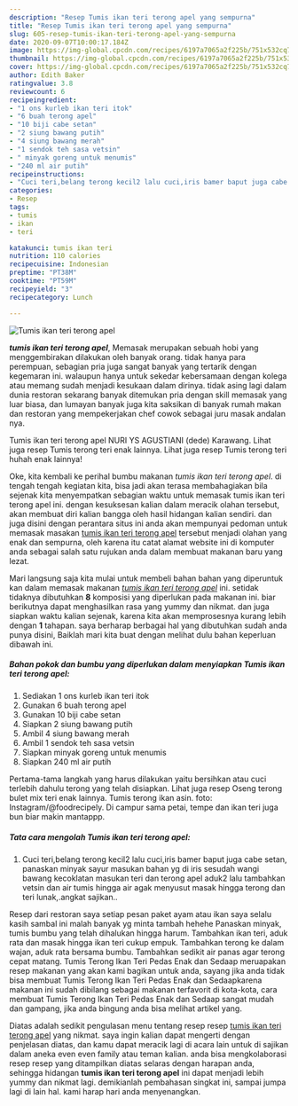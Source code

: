 ```yaml
---
description: "Resep Tumis ikan teri terong apel yang sempurna"
title: "Resep Tumis ikan teri terong apel yang sempurna"
slug: 605-resep-tumis-ikan-teri-terong-apel-yang-sempurna
date: 2020-09-07T10:00:17.184Z
image: https://img-global.cpcdn.com/recipes/6197a7065a2f225b/751x532cq70/tumis-ikan-teri-terong-apel-foto-resep-utama.jpg
thumbnail: https://img-global.cpcdn.com/recipes/6197a7065a2f225b/751x532cq70/tumis-ikan-teri-terong-apel-foto-resep-utama.jpg
cover: https://img-global.cpcdn.com/recipes/6197a7065a2f225b/751x532cq70/tumis-ikan-teri-terong-apel-foto-resep-utama.jpg
author: Edith Baker
ratingvalue: 3.8
reviewcount: 6
recipeingredient:
- "1 ons kurleb ikan teri itok"
- "6 buah terong apel"
- "10 biji cabe setan"
- "2 siung bawang putih"
- "4 siung bawang merah"
- "1 sendok teh sasa vetsin"
- " minyak goreng untuk menumis"
- "240 ml air putih"
recipeinstructions:
- "Cuci teri,belang terong kecil2 lalu cuci,iris bamer baput juga cabe setan, panaskan minyak sayur masukan bahan yg di iris sesudah wangi bawang kecoklatan masukan teri dan terong apel aduk2 lalu tambahkan vetsin dan air tumis hingga air agak menyusut masak hingga terong dan teri lunak,.angkat sajikan.."
categories:
- Resep
tags:
- tumis
- ikan
- teri

katakunci: tumis ikan teri 
nutrition: 110 calories
recipecuisine: Indonesian
preptime: "PT38M"
cooktime: "PT59M"
recipeyield: "3"
recipecategory: Lunch

---
```



![Tumis ikan teri terong apel](https://img-global.cpcdn.com/recipes/6197a7065a2f225b/751x532cq70/tumis-ikan-teri-terong-apel-foto-resep-utama.jpg)

<b><i>tumis ikan teri terong apel</i></b>, Memasak merupakan sebuah hobi yang menggembirakan dilakukan oleh banyak orang. tidak hanya para perempuan, sebagian pria juga sangat banyak yang tertarik dengan kegemaran ini. walaupun hanya untuk sekedar kebersamaan dengan kolega atau memang sudah menjadi kesukaan dalam dirinya. tidak asing lagi dalam dunia restoran sekarang banyak ditemukan pria dengan skill memasak yang luar biasa, dan lumayan banyak juga kita saksikan di banyak rumah makan dan restoran yang mempekerjakan chef cowok sebagai juru masak andalan nya.

Tumis ikan teri terong apel NURI YS AGUSTIANI (dede) Karawang. Lihat juga resep Tumis terong teri enak lainnya. Lihat juga resep Tumis terong teri huhah enak lainnya!

Oke, kita kembali ke perihal bumbu makanan <i>tumis ikan teri terong apel</i>. di tengah tengah kegiatan kita, bisa jadi akan terasa membahagiakan bila sejenak kita menyempatkan sebagian waktu untuk memasak tumis ikan teri terong apel ini. dengan kesuksesan kalian dalam meracik olahan tersebut, akan membuat diri kalian bangga oleh hasil hidangan kalian sendiri. dan juga disini dengan perantara situs ini anda akan mempunyai pedoman untuk memasak masakan <u>tumis ikan teri terong apel</u> tersebut menjadi olahan yang enak dan sempurna, oleh karena itu catat alamat website ini di komputer anda sebagai salah satu rujukan anda dalam membuat makanan baru yang lezat.


Mari langsung saja kita mulai untuk membeli bahan bahan yang diperuntuk kan dalam memasak makanan <u><i>tumis ikan teri terong apel</i></u> ini. setidak tidaknya dibutuhkan <b>8</b> komposisi yang diperlukan pada makanan ini. biar berikutnya dapat menghasilkan rasa yang yummy dan nikmat. dan juga siapkan waktu kalian sejenak, karena kita akan memprosesnya kurang lebih dengan <b>1</b> tahapan. saya berharap berbagai hal yang dibutuhkan sudah anda punya disini, Baiklah mari kita buat dengan melihat dulu bahan keperluan dibawah ini.

<!--inarticleads1-->

##### Bahan pokok dan bumbu yang diperlukan dalam menyiapkan Tumis ikan teri terong apel:

1. Sediakan 1 ons kurleb ikan teri itok
1. Gunakan 6 buah terong apel
1. Gunakan 10 biji cabe setan
1. Siapkan 2 siung bawang putih
1. Ambil 4 siung bawang merah
1. Ambil 1 sendok teh sasa vetsin
1. Siapkan  minyak goreng untuk menumis
1. Siapkan 240 ml air putih


Pertama-tama langkah yang harus dilakukan yaitu bersihkan atau cuci terlebih dahulu terong yang telah disiapkan. Lihat juga resep Oseng terong bulet mix teri enak lainnya. Tumis terong ikan asin. foto: Instagram/@foodrecipely. Di campur sama petai, tempe dan ikan teri juga bun biar makin mantappp. 

<!--inarticleads2-->

##### Tata cara mengolah Tumis ikan teri terong apel:

1. Cuci teri,belang terong kecil2 lalu cuci,iris bamer baput juga cabe setan, panaskan minyak sayur masukan bahan yg di iris sesudah wangi bawang kecoklatan masukan teri dan terong apel aduk2 lalu tambahkan vetsin dan air tumis hingga air agak menyusut masak hingga terong dan teri lunak,.angkat sajikan..


Resep dari restoran saya setiap pesan paket ayam atau ikan saya selalu kasih sambal ini malah banyak yg minta tambah hehehe Panaskan minyak, tumis bumbu yang telah dihalukan hingga harum. Tambahkan ikan teri, aduk rata dan masak hingga ikan teri cukup empuk. Tambahkan terong ke dalam wajan, aduk rata bersama bumbu. Tambahkan sedikit air panas agar terong cepat matang. Tumis Terong Ikan Teri Pedas Enak dan Sedaap meruapakan resep makanan yang akan kami bagikan untuk anda, sayang jika anda tidak bisa membuat Tumis Terong Ikan Teri Pedas Enak dan Sedaapkarena makanan ini sudah dibilang sebagai makanan terfavorit di kota-kota, cara membuat Tumis Terong Ikan Teri Pedas Enak dan Sedaap sangat mudah dan gampang, jika anda bingung anda bisa melihat artikel yang. 

Diatas adalah sedikit pengulasan menu tentang resep resep <u>tumis ikan teri terong apel</u> yang nikmat. saya ingin kalian dapat mengerti dengan penjelasan diatas, dan kamu dapat meracik lagi di acara lain untuk di sajikan dalam aneka even even family atau teman kalian. anda bisa mengkolaborasi resep resep yang ditampilkan diatas selaras dengan harapan anda, sehingga hidangan <b>tumis ikan teri terong apel</b> ini dapat menjadi lebih yummy dan nikmat lagi. demikianlah pembahasan singkat ini, sampai jumpa lagi di lain hal. kami harap hari anda menyenangkan.
